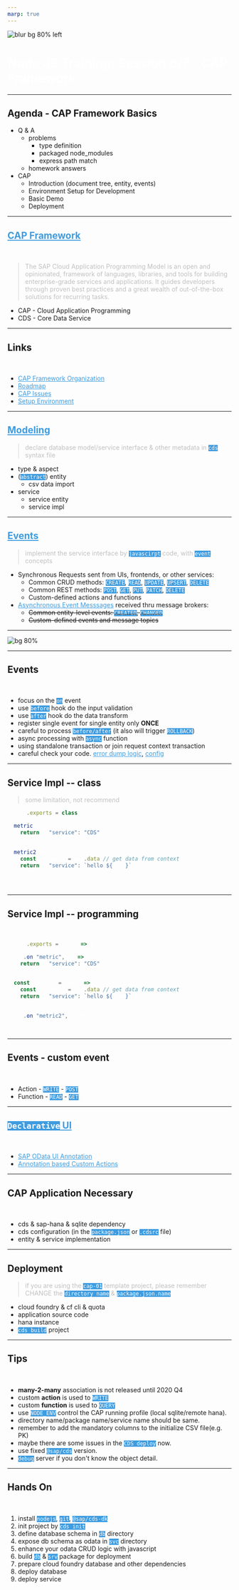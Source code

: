 ```yaml
---
marp: true
---
```

<style>

section {
  background-color: black;
  color: white;
}

a {
  color: #3e9ce0;
}

h1 {
  color: white;
}

code {
  background-color: #3e9ce0;
  color: white;
}

code span {
  color: black;
}

blockquote {
  color: rgba(192, 192, 192, 1);
}

</style>


![blur bg 80% left](https://res.cloudinary.com/digf90pwi/image/upload/v1588562767/cap_r2hzvb.svg)

# Node JS Training: Session 6/7 - CAP Framework

---

## Agenda - CAP Framework Basics

* Q & A
  * problems
    * type definition
    * packaged node_modules
    * express path match
  * homework answers
* CAP
  * Introduction (document tree, entity, events)
  * Environment Setup for Development
  * Basic Demo
  * Deployment


---




## [CAP Framework](https://cap.cloud.sap/docs/about/)

<br>

> The SAP Cloud Application Programming Model is an open and opinionated, framework of languages, libraries, and tools for building enterprise-grade services and applications. It guides developers through proven best practices and a great wealth of out-of-the-box solutions for recurring tasks.

* CAP - Cloud Application Programming
* CDS - Core Data Service


---

## Links


<br>

* [CAP Framework Organization](https://github.wdf.sap.corp/cap)
* [Roadmap](https://github.wdf.sap.corp/cap/matters/projects/33#card-138161)
* [CAP Issues](https://github.wdf.sap.corp/cap/issues/issues)
* [Setup Environment](https://cap.cloud.sap/docs/get-started/)

---


## [Modeling](https://cap.cloud.sap/docs/guides/domain-models#about-domain-models)

> declare database model/service interface & other metadata in `cds` syntax file

* type & aspect
* (`abstract`) entity
  * csv data import
* service
  * service entity
  * service impl

---


## [Events](https://cap.cloud.sap/docs/guides/providing-services#handling-events)

> implement the service interface by `javascirpt` code, with `event` concepts

* Synchronous Requests sent from UIs, frontends, or other services:
  * Common CRUD methods: `CREATE`, `READ`, `UPDATE`, `UPSERT`, `DELETE`
  * Common REST methods: `POST`, `GET`, `PUT`, `PATCH`, `DELETE`
  * Custom-defined actions and functions 
* [Asynchronous Event Messsages](https://github.wdf.sap.corp/cap/issues/issues/4665?email_source=notifications&email_token=AAAFI7G4LUUNI6YQV4Z3QOLRPZVORA5CNFSM4ABNMMMKYY3PNVWWK3TUL52HS4DFVREXG43VMVBW63LNMVXHJKTDN5WW2ZLOORPWSZGOAAQKM6Y#issuecomment-2139771) received thru message brokers:
  * ~~Common entity-level events: `CREATED`, `CHANGED`~~
  * ~~Custom-defined events and message topics~~

---

![bg 80%](https://res.cloudinary.com/digf90pwi/image/upload/v1588570700/CAP-Events-Lifecycle_7_vm6xrg.png)

---

## Events

<br>

* focus on the `on` event
* use `before` hook do the input validation
* use `after` hook do the data transform
* register single event for single entity only **ONCE**
* careful to process `before/after` (it also will trigger `ROLLBACK`)
* async processing with `async` function
* using standalone transaction or join request context transaction
* careful check your code. [error dump logic](https://github.wdf.sap.corp/cdx/cds-services/blob/master/lib/adapter/odata-v4/handlers/error.js#L3), [config](https://github.wdf.sap.corp/CentralInvoices/workflow-service/blob/e2960467efc81687451f35b68e2b1229d52837e8/workflow-service/srv/WorkflowService.js#L113)

---

## Service Impl -- class

> some limitation, not recommend

```js
module.exports = class IndexService {

  metric() {
    return { "service": "CDS" }
  }

  metric2(req) {
    const { name } = req.data // get data from context
    return { "service": `hello ${name}` }
  }

}
```

---

## Service Impl -- programming

<br>

```js
module.exports = (srv) => {

  srv.on("metric", () => {
    return { "service": "CDS" }
  })

  const handler = (req) => {
    const { name } = req.data // get data from context
    return { "service": `hello ${name}` }
  }

  srv.on("metric2", handler)

}
```
---

## Events - custom event

<br>

* Action - `WRITE` - `POST`
* Function - `READ` - `GET`

---

## [`Declarative` UI](https://cap.cloud.sap/docs/guides/fiori/)

<br>

* [SAP OData UI Annotation](https://github.com/SAP/odata-vocabularies/blob/master/vocabularies/UI.md)
* [Annotation based Custom Actions](https://wiki.wdf.sap.corp/wiki/pages/viewpage.action?spaceKey=fioritech&title=Annotation+based+Custom+Actions)

--- 

## CAP Application Necessary

<br>

* cds & sap-hana & sqlite dependency
* cds configuration (in the `package.json` or `.cdsrc` file)
* entity & service implementation

---

## Deployment

> if you are using the `cap-01` template project, please remember CHANGE the `directory name` & `package.json.name` 

* cloud foundry & cf cli & quota
* application source code
* hana instance
* `cds build` project

---

## Tips

<br>

* **many-2-many** association is not released until 2020 Q4
* custom **action** is used to `WRITE`
* custom **function** is used to `QUERY`
* use `NODE_ENV` control the CAP running profile (local sqlite/remote hana).
* directory name/package name/service name should be same.
* remember to add the mandatory columns to the initialize CSV file(e.g. PK)
* maybe there are some issues in the `CDS deploy` now.
* use fixed `@sap/cds` version.
* `debug` server if you don't know the object detail.


--- 

## Hands On

<br>

1. install `nodejs`, `git`, `@sap/cds-dk`
1. init project by `cds init`
1. define database schema in `db` directory
1. expose db schema as odata in `svc` directory
1. enhance your odata CRUD logic with javascript
1. build `db` & `srv` package for deployment
1. prepare cloud foundry database and other dependencies
1. deploy database
1. deploy service